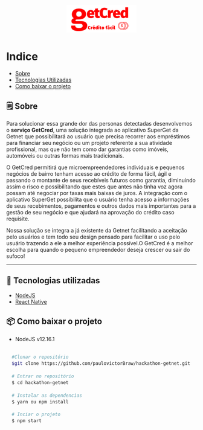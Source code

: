 <h1 align="center">  
  <img src="/src/assets/images/getcred.png">
</h1>


# Indice
- [Sobre](#-Sobre)
- [Tecnologias Utilizadas](#-tecnologias-Utilizadas)
- [Como baixar o projeto](#-como-baixar-o-projeto)

## 🗒 Sobre

Para solucionar essa grande dor das personas detectadas desenvolvemos o **serviço GetCred**, uma solução integrada ao aplicativo SuperGet da Getnet que possibilitará ao usuário que precisa recorrer aos empréstimos para financiar seu negócio ou um projeto referente a sua atividade profissional, mas que não tem como dar garantias como imóveis, automóveis ou outras formas mais tradicionais.

O GetCred permitirá que microempreendedores individuais e pequenos negócios de bairro tenham acesso ao crédito de forma fácil, ágil e passando o montante de seus recebíveis futuros como garantia, diminuindo assim o risco e possibilitando que estes que antes não tinha voz agora possam até negociar por taxas mais baixas de juros.
A integração com o aplicativo SuperGet possibilita que o usuário tenha acesso a informações de seus recebimentos, pagamentos e outros dados mais importantes para a gestão de seu negócio e que ajudará na aprovação do crédito caso requisite.

Nossa solução se integra a já existente da Getnet facilitando a aceitação pelo usuários e tem todo seu design pensado para facilitar o uso pelo usuário trazendo a ele a melhor experiência possível.O GetCred é a melhor escolha para quando o pequeno empreendedor deseja crescer ou sair do sufoco! 

---

## 🚀 Tecnologias utilizadas

- [NodeJS](https://nodejs.org/en/')
- [React Native](https://reactnative.dev/)


## 📦 Como baixar o projeto

* NodeJS v12.16.1

```bash

  #Clonar o repositório
  $git clone https://github.com/paulovictorBraw/hackathon-getnet.git
  
  # Entrar no repositório
  $ cd hackathon-getnet

  # Instalar as dependencias
  $ yarn ou npm install 

  # Inciar o projeto
  $ npm start

```
